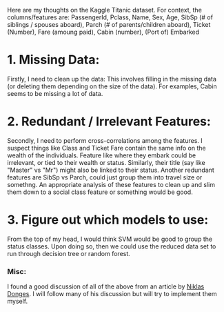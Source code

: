 Here are my thoughts on the Kaggle Titanic dataset. For context, the columns/features are: PassengerId, Pclass, 
Name, Sex, Age, SibSp (# of siblings / spouses aboard), Parch (# of parents/children aboard), Ticket (Number), Fare (amoung paid), Cabin (number), (Port of) Embarked

# 1. Missing Data:

Firstly, I need to clean up the data: This involves filling in the missing data (or deleting them depending on the size of the data). For examples, Cabin seems to be missing a lot of data.

# 2. Redundant / Irrelevant Features:

Secondly, I need to perform cross-correlations among the features. I suspect things like Class and Ticket Fare contain the same info on the wealth of the individuals. Feature like where they embark could be irrelevant, or tied to their wealth or status. Similarly, their title (say like "Master" vs "Mr") might also be linked to their status. Another redundant features are SibSp vs Parch, could just group them into travel size or somethng. An appropriate analysis of these features to clean up and slim them down to a social class feature or something would be good.


# 3. Figure out which models to use:
From the top of my head, I would think SVM would be good to group the status classes. Upon doing so, then we could use the reduced data set to run through decision tree or random forest. 




### Misc: 
I found a good discussion of all of the above from an article by [Niklas Donges](https://towardsdatascience.com/predicting-the-survival-of-titanic-passengers-30870ccc7e8). I will follow many of his discussion but will try to implement them myself.
